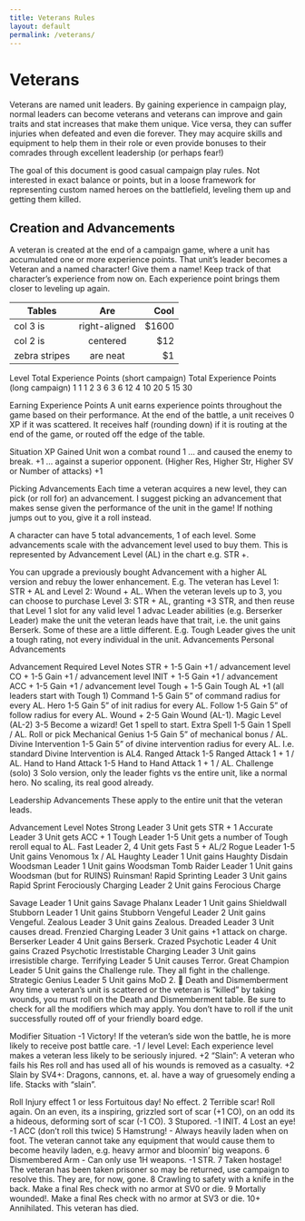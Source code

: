 ```yaml
---
title: Veterans Rules
layout: default
permalink: /veterans/
---
```

# Veterans
Veterans are named unit leaders. By gaining experience in campaign play, normal leaders can become veterans and veterans can improve and gain traits and stat increases that make them unique. Vice versa, they can suffer injuries when defeated and even die forever. They may acquire skills and equipment to help them in their role or even provide bonuses to their comrades through excellent leadership (or perhaps fear!)

The goal of this document is good casual campaign play rules. Not interested in exact balance or points, but in a loose framework for representing custom named heroes on the battlefield, leveling them up and getting them killed.

## Creation and Advancements
A veteran is created at the end of a campaign game, where a unit has accumulated one or more experience points. That unit’s leader becomes a Veteran and a named character! Give them a name! Keep track of that character’s experience from now on. Each experience point brings them closer to leveling up again. 

| Tables        | Are           | Cool  |
| ------------- |:-------------:| -----:|
| col 3 is      | right-aligned | $1600 |
| col 2 is      | centered      |   $12 |
| zebra stripes | are neat      |    $1 |

Level
Total Experience Points (short campaign)
Total Experience Points
(long campaign)
1
1
1
2
3
6
3
6
12
4
10
20
5
15
30

Earning Experience Points
A unit earns experience points throughout the game based on their performance. At the end of the battle, a unit receives 0 XP if it was scattered. It receives half (rounding down) if it is routing at the end of the game, or routed off the edge of the table.

Situation
XP Gained
Unit won a combat round
1
… and caused the enemy to break.
+1
… against a superior opponent. (Higher Res, Higher Str, Higher SV or Number of attacks)
+1

Picking Advancements
Each time a veteran acquires a new level, they can pick (or roll for) an advancement. I suggest picking an advancement that makes sense given the performance of the unit in the game! If nothing jumps out to you, give it a roll instead. 

A character can have 5 total advancements, 1 of each level. Some advancements scale with the advancement level used to buy them. This is represented by Advancement Level (AL) in the chart e.g. STR +.

You can upgrade a previously bought Advancement with a higher AL version and rebuy the lower enhancement. E.g. The veteran has Level 1: STR + AL and Level 2: Wound + AL.  When the veteran levels up to 3, you can choose to purchase Level 3: STR + AL, granting +3 STR, and then reuse that Level 1 slot for any valid level 1 advac
Leader abilities (e.g. Berserker Leader) make the unit the veteran leads have that trait, i.e. the unit gains Berserk. Some of these are a little different. E.g. Tough Leader gives the unit a tough rating, not every individual in the unit.
Advancements
Personal Advancements

Advancement
Required Level
Notes
STR +
1-5
Gain +1 / advancement level
CO + 
1-5
Gain +1 / advancement level
INIT + 
1-5
Gain +1 / advancement
ACC + 
1-5
Gain +1 / advancement level
Tough + 
1-5
Gain Tough AL +1 (all leaders start with Tough 1)
Command
1-5
Gain 5” of command radius for every AL.
Hero
1-5
Gain 5” of init radius for every AL.
Follow
1-5
Gain 5” of follow radius for every AL.
Wound +
2-5
Gain Wound (AL-1).
Magic Level (AL-2)
3-5
Become a wizard! Get 1 spell to start.
Extra Spell
1-5
Gain 1 Spell / AL. Roll or pick
Mechanical Genius
1-5
Gain 5” of mechanical bonus / AL.
Divine Intervention
1-5
Gain 5” of divine intervention radius for every AL. I.e. standard Divine Intervention is AL4.
Ranged Attack
1-5
Ranged Attack 1 + 1 / AL.
Hand to Hand Attack
1-5
Hand to Hand Attack 1 + 1 / AL.
Challenge (solo)
3
Solo version, only the leader fights vs the entire unit, like a normal hero. No scaling, its real good already.

Leadership Advancements
These apply to the entire unit that the veteran leads.

Advancement
Level
Notes
Strong Leader
3
Unit gets STR + 1
Accurate Leader
3
Unit gets ACC + 1
Tough Leader
1-5
Unit gets a number of Tough reroll equal to AL.
Fast Leader
2, 4
Unit gets Fast 5 + AL/2
Rogue Leader
1-5
Unit gains Venomous 1x / AL
Haughty Leader
1
Unit gains Haughty Disdain
Woodsman Leader
1
Unit gains Woodsman
Tomb Raider Leader
1
Unit gains Woodsman (but for RUINS) Ruinsman!
Rapid Sprinting Leader
3
Unit gains Rapid Sprint
Ferociously Charging Leader
2
Unit gains Ferocious Charge


Savage Leader
1
Unit gains Savage
Phalanx Leader
1
Unit gains Shieldwall
Stubborn Leader
1
Unit gains Stubborn
Vengeful Leader
2
Unit gains Vengeful.
Zealous Leader
3
Unit gains Zealous.
Dreaded Leader
3
Unit causes dread.
Frenzied Charging Leader
3
Unit gains +1 attack on charge.
Berserker Leader
4
Unit gains Berserk.
Crazed Psychotic Leader
4
Unit gains Crazed Psychotic
Irrestistable Charging Leader
3
Unit gains irresistible charge.
Terrifying Leader
5
Unit causes Terror.
Great Champion Leader
5
Unit gains the Challenge rule. They all fight in the challenge.
Strategic Genius Leader
5
Unit gains MoD 2.

Death and Dismemberment
Any time a veteran’s unit is scattered or the veteran is “killed” by taking wounds, you must roll on the Death and Dismemberment table. Be sure to check for all the modifiers which may apply. You don’t have to roll if the unit successfully routed off of your friendly board edge.

Modifier
Situation
-1
Victory! If the veteran’s side won the battle, he is more likely to receive post battle care.
-1 / level
Level: Each experience level makes a veteran less likely to be seriously injured.
+2
“Slain”: A veteran who fails his Res roll and has used all of his wounds is removed as a casualty. 
+2
Slain by SV4+: Dragons, cannons, et. al. have a way of gruesomely ending a life. Stacks with “slain”. 

Roll
Injury effect
1 or less
Fortuitous day! No effect.
2
Terrible scar! Roll again. On an even, its a inspiring, grizzled sort of scar (+1 CO), on an odd its a hideous, deforming sort of scar (-1 CO).
3
Stupored. -1 INIT.
4
Lost an eye! -1 ACC (don’t roll this twice)
5
Hamstrung! - Always heavily laden when on foot. The veteran cannot take any equipment that would cause them to become heavily laden, e.g. heavy armor and bloomin’ big weapons.
6
Dismembered Arm - Can only use 1H weapons. -1 STR.
7
Taken hostage! The veteran has been taken prisoner so may be returned, use campaign to resolve this. They are, for now, gone.
8
Crawling to safety with a knife in the back. Make a final Res check with no armor at SV0 or die.
9
Mortally wounded!. Make a final Res check with no armor at SV3 or die.
10+
Annihilated. This veteran has died.

